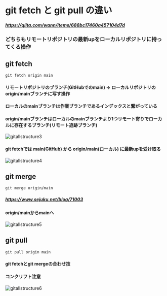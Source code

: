 # git fetch と git pull の違い
##### https://qiita.com/wann/items/688bc17460a457104d7d

### どちらもリモートリポジトリの最新upをローカルリポジトリに持ってくる操作

## git fetch

    git fetch origin main
#### リモートリポジトリのブランチ(GitHubでのmain) → ローカルリポジトリのorigin/mainブランチに写す操作
#### ローカルのmainブランチは作業ブランチであるインデックスと繋がっている
#### origin/mainブランチはローカルのmainブランチより1つリモート寄りでローカルに存在するブランチ(リモート追跡ブランチ)
![gitallstructure3](https://user-images.githubusercontent.com/121922228/215660740-17011c32-a15c-40ce-9402-c35dbf61a2c1.png)

#### git fetchでは main(GitHub) から origin/main(ローカル) に最新upを受け取る
![gitallstructure4](https://user-images.githubusercontent.com/121922228/215662394-047253c9-5ae6-46ae-9413-298278ca09c8.png)

## git merge

    git merge origin/main
##### https://www.sejuku.net/blog/71003
#### origin/mainからmainへ
![gitallstructure5](https://user-images.githubusercontent.com/121922228/215666222-f517ca26-35fe-4d50-b42a-fd86c3962feb.png)

## git pull

    git pull origin main
#### git fetchとgit mergeの合わせ技
#### コンクリフト注意
![gitallstructure6](https://user-images.githubusercontent.com/121922228/215666881-f9cdb7fd-5777-4c51-8607-a1917dceed57.png)
